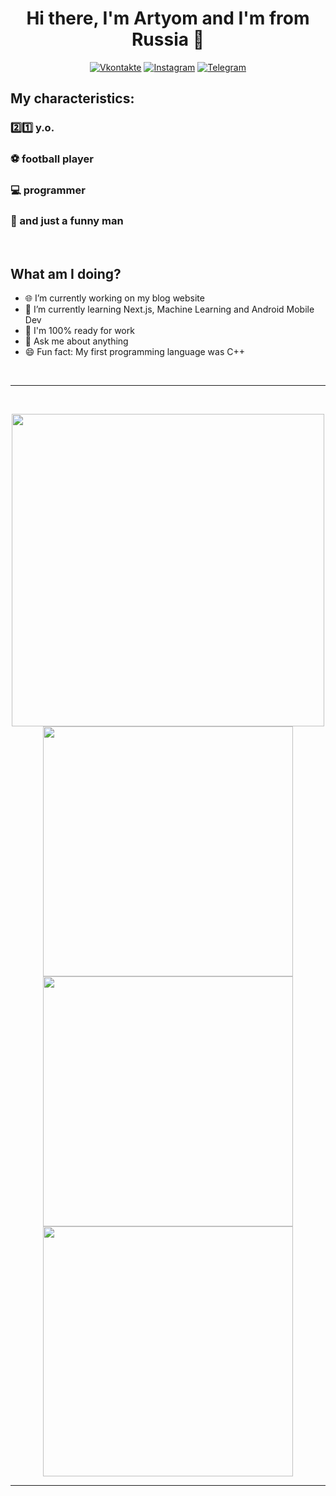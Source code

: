 <p>
  <h1 align="center">Hi there, I'm Artyom and I'm from Russia 👋</h1>
</p>
<p align="center">
  <a href="https://vk.com/aptem_oxa"><img src="https://img.shields.io/badge/Vkontakte-blue?style=for-the-badge&logo=vk" alt="Vkontakte" /></a>
  <a href="https://www.instagram.com/7_even_up/"><img src="https://img.shields.io/badge/Instagram-white?style=for-the-badge&logo=instagram" alt="Instagram" /></a>
  <a href="https://t.me/x7evenUpx"><img src="https://img.shields.io/badge/Telegram-black?style=for-the-badge&logo=telegram" alt="Telegram" /></a>
</p>

## My characteristics:
<h3>2️⃣1️⃣ y.o.</h3>
<h3>⚽ football player</h3>
<h3>💻 programmer</h3>
<h3>🌝 and just a funny man</h3>

<br />

## What am I doing?
- 🌐 I’m currently working on my blog website
- 🚀 I’m currently learning Next.js, Machine Learning and Android Mobile Dev
- 🔋  I'm 100% ready for work
- 💬 Ask me about anything
- 😄 Fun fact: My first programming language was C++

<br />

---

<br />
<p align="center">
  <img src="http://github-profile-summary-cards.vercel.app/api/cards/profile-details?username=7evenUp&theme=github_dark" width="500" />
  <br />
  <img src="http://github-profile-summary-cards.vercel.app/api/cards/repos-per-language?username=7evenUp&theme=github_dark" width="400" />
  <br />
  <img src="http://github-profile-summary-cards.vercel.app/api/cards/stats?username=7evenUp&theme=github_dark" width="400" />
  <br />
  <img src="http://github-profile-summary-cards.vercel.app/api/cards/productive-time?username=7evenUp&theme=github_dark&utcOffset=8" width="400" />
  <br />
</p>

---
